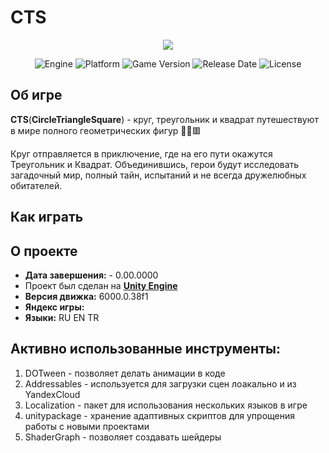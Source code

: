 # CTS

<p align="center">
   <img src="https://github.com/jorick337/CTS/blob/main/MinorFiles/Video/BigGif.gif">
</p>

<p align="center">
   <img src="https://img.shields.io/badge/Engine-Unity%206000.0.38f1-blueviolet?style=&logo=unity" alt="Engine">
   <img src="https://img.shields.io/badge/Platform-WebGl %20-brightgreen?style=&logo=android" alt="Platform">
   <img src="https://img.shields.io/badge/Version-1.0.1-blue" alt="Game Version">
   <img src="https://img.shields.io/badge/Release Date-0.00.0000-red" alt="Release Date">
   <img src="https://img.shields.io/badge/License-Apache--2.0%20-yellow?style=&logo=apache" alt="License">
</p>

## Об игре
**CTS**(**CircleTriangleSquare**) - круг, треугольник и квадрат путешествуют в мире полного геометрических фигур 🔴🔺🟥

Круг отправляется в приключение, где на его пути окажутся Треугольник и Квадрат. Объединившись, герои будут исследовать загадочный мир, полный тайн, испытаний и не всегда дружелюбных обитателей.

## Как играть


## О проекте
* **Дата завершения:** - 0.00.0000
* Проект был сделан на **[Unity Engine](https://unity.com/)**
* **Версия движка:** 6000.0.38f1
* **Яндекс игры:**
* **Языки:** RU EN TR

## Активно использованные инструменты:
1. DOTween - позволяет делать анимации в коде
2. Addressables - используется для загрузки сцен лоакально и из YandexCloud</a>
3. Localization - пакет для использования нескольких языков в игре
4. unitypackage - хранение адаптивных скриптов для упрощения работы с новыми проектами
5. ShaderGraph - позволяет создавать шейдеры
